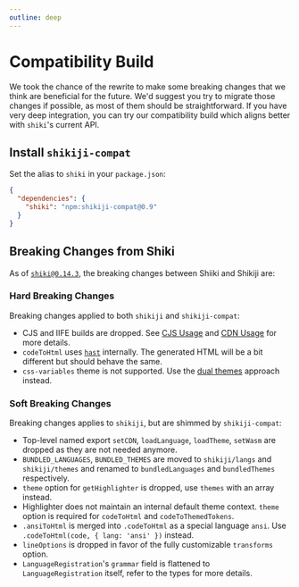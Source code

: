 ```yaml
---
outline: deep
---
```


# Compatibility Build

We took the chance of the rewrite to make some breaking changes that we think are beneficial for the future. We'd suggest you try to migrate those changes if possible, as most of them should be straightforward. If you have very deep integration, you can try our compatibility build which aligns better with `shiki`'s current API.

## Install `shikiji-compat`

<Badges name="shikiji-compat" />

Set the alias to `shiki` in your `package.json`:

```json
{
  "dependencies": {
    "shiki": "npm:shikiji-compat@0.9"
  }
}
```

## Breaking Changes from Shiki

As of [`shiki@0.14.3`](https://github.com/shikijs/shiki/releases/tag/v0.14.3), the breaking changes between Shiiki and Shikiji are:

### Hard Breaking Changes

Breaking changes applied to both `shikiji` and `shikiji-compat`:

- CJS and IIFE builds are dropped. See [CJS Usage](#cjs-usage) and [CDN Usage](#cdn-usage) for more details.
- `codeToHtml` uses [`hast`](https://github.com/syntax-tree/hast) internally. The generated HTML will be a bit different but should behave the same.
- `css-variables` theme is not supported. Use the [dual themes](#lightdark-dual-themes) approach instead.

### Soft Breaking Changes

Breaking changes applies to `shikiji`, but are shimmed by `shikiji-compat`:

- Top-level named export `setCDN`, `loadLanguage`, `loadTheme`, `setWasm` are dropped as they are not needed anymore.
- `BUNDLED_LANGUAGES`, `BUNDLED_THEMES` are moved to `shikiji/langs` and `shikiji/themes` and renamed to `bundledLanguages` and `bundledThemes` respectively.
- `theme` option for `getHighlighter` is dropped, use `themes` with an array instead.
- Highlighter does not maintain an internal default theme context. `theme` option is required for `codeToHtml` and `codeToThemedTokens`.
- `.ansiToHtml` is merged into `.codeToHtml` as a special language `ansi`. Use `.codeToHtml(code, { lang: 'ansi' })` instead.
- `lineOptions` is dropped in favor of the fully customizable `transforms` option.
- `LanguageRegistration`'s `grammar` field is flattened to `LanguageRegistration` itself, refer to the types for more details.
